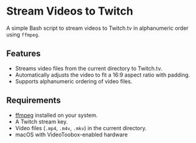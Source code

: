 # Stream Videos to Twitch

A simple Bash script to stream videos to Twitch.tv in alphanumeric order using `ffmpeg`. 

## Features

- Streams video files from the current directory to Twitch.tv.
- Automatically adjusts the video to fit a 16:9 aspect ratio with padding.
- Supports alphanumeric ordering of video files.

## Requirements

- [ffmpeg](https://ffmpeg.org/) installed on your system.
- A Twitch stream key.
- Video files (`.mp4`, `.m4v`, `.mkv`) in the current directory.
- macOS with VideoToobox-enabled hardware

